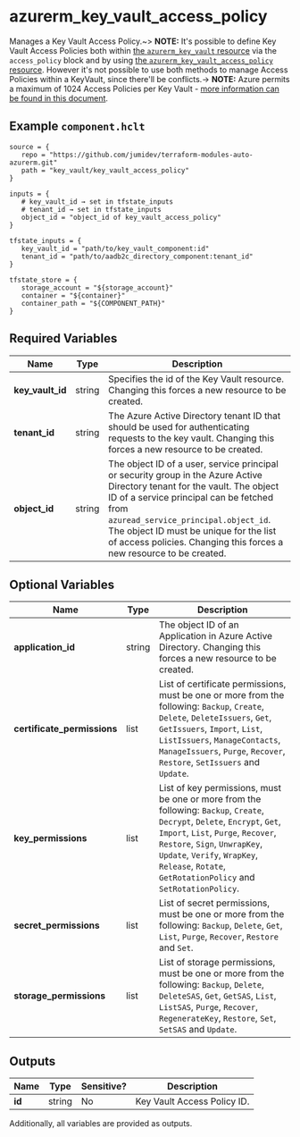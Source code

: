 # azurerm_key_vault_access_policy

Manages a Key Vault Access Policy.~> **NOTE:** It's possible to define Key Vault Access Policies both within [the `azurerm_key_vault` resource](key_vault.html) via the `access_policy` block and by using [the `azurerm_key_vault_access_policy` resource](key_vault_access_policy.html). However it's not possible to use both methods to manage Access Policies within a KeyVault, since there'll be conflicts.-> **NOTE:** Azure permits a maximum of 1024 Access Policies per Key Vault - [more information can be found in this document](https://docs.microsoft.com/azure/key-vault/key-vault-secure-your-key-vault#data-plane-access-control).

## Example `component.hclt`

```hcl
source = {
   repo = "https://github.com/jumidev/terraform-modules-auto-azurerm.git"   
   path = "key_vault/key_vault_access_policy"   
}

inputs = {
   # key_vault_id → set in tfstate_inputs
   # tenant_id → set in tfstate_inputs
   object_id = "object_id of key_vault_access_policy"   
}

tfstate_inputs = {
   key_vault_id = "path/to/key_vault_component:id"   
   tenant_id = "path/to/aadb2c_directory_component:tenant_id"   
}

tfstate_store = {
   storage_account = "${storage_account}"   
   container = "${container}"   
   container_path = "${COMPONENT_PATH}"   
}

```

## Required Variables

| Name | Type |  Description |
| ---- | --------- |  ----------- |
| **key_vault_id** | string |  Specifies the id of the Key Vault resource. Changing this forces a new resource to be created. | 
| **tenant_id** | string |  The Azure Active Directory tenant ID that should be used for authenticating requests to the key vault. Changing this forces a new resource to be created. | 
| **object_id** | string |  The object ID of a user, service principal or security group in the Azure Active Directory tenant for the vault. The object ID of a service principal can be fetched from `azuread_service_principal.object_id`. The object ID must be unique for the list of access policies. Changing this forces a new resource to be created. | 

## Optional Variables

| Name | Type |  Description |
| ---- | --------- |  ----------- |
| **application_id** | string |  The object ID of an Application in Azure Active Directory. Changing this forces a new resource to be created. | 
| **certificate_permissions** | list |  List of certificate permissions, must be one or more from the following: `Backup`, `Create`, `Delete`, `DeleteIssuers`, `Get`, `GetIssuers`, `Import`, `List`, `ListIssuers`, `ManageContacts`, `ManageIssuers`, `Purge`, `Recover`, `Restore`, `SetIssuers` and `Update`. | 
| **key_permissions** | list |  List of key permissions, must be one or more from the following: `Backup`, `Create`, `Decrypt`, `Delete`, `Encrypt`, `Get`, `Import`, `List`, `Purge`, `Recover`, `Restore`, `Sign`, `UnwrapKey`, `Update`, `Verify`, `WrapKey`, `Release`, `Rotate`, `GetRotationPolicy` and `SetRotationPolicy`. | 
| **secret_permissions** | list |  List of secret permissions, must be one or more from the following: `Backup`, `Delete`, `Get`, `List`, `Purge`, `Recover`, `Restore` and `Set`. | 
| **storage_permissions** | list |  List of storage permissions, must be one or more from the following: `Backup`, `Delete`, `DeleteSAS`, `Get`, `GetSAS`, `List`, `ListSAS`, `Purge`, `Recover`, `RegenerateKey`, `Restore`, `Set`, `SetSAS` and `Update`. | 



## Outputs

| Name | Type | Sensitive? | Description |
| ---- | ---- | --------- | --------- |
| **id** | string | No  | Key Vault Access Policy ID. | 

Additionally, all variables are provided as outputs.
